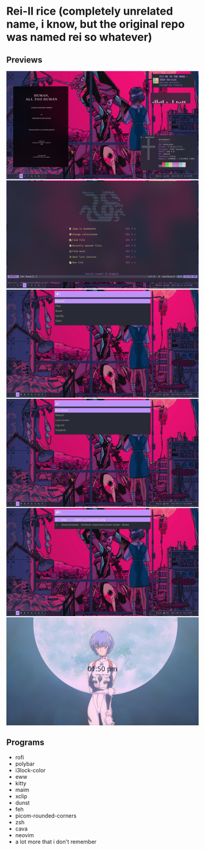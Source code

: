 # Rei-II rice (completely unrelated name, i know, but the original repo was named rei so whatever)

## Previews
![xmonad](previews/home.png)
![neovim](previews/vim.png)
![rofi](previews/launcher.png)
![rofi](previews/power.png)
![rofi](previews/switcher.png)
![lockscreen](previews/lock.png)

## Programs
* rofi
* polybar
* i3lock-color
* eww
* kitty
* maim
* xclip
* dunst
* feh
* picom-rounded-corners
* zsh
* cava
* neovim
* a lot more that i don't remember
